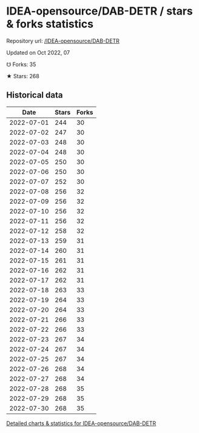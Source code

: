 # IDEA-opensource/DAB-DETR / stars & forks statistics

Repository url: [/IDEA-opensource/DAB-DETR](https://github.com/IDEA-opensource/DAB-DETR)

Updated on Oct 2022, 07

☋ Forks: 35

★ Stars: 268

## Historical data
| Date | Stars | Forks |
|------|-------|-------|
| 2022-07-01 | 244 | 30 | 
| 2022-07-02 | 247 | 30 | 
| 2022-07-03 | 248 | 30 | 
| 2022-07-04 | 248 | 30 | 
| 2022-07-05 | 250 | 30 | 
| 2022-07-06 | 250 | 30 | 
| 2022-07-07 | 252 | 30 | 
| 2022-07-08 | 256 | 32 | 
| 2022-07-09 | 256 | 32 | 
| 2022-07-10 | 256 | 32 | 
| 2022-07-11 | 256 | 32 | 
| 2022-07-12 | 258 | 32 | 
| 2022-07-13 | 259 | 31 | 
| 2022-07-14 | 260 | 31 | 
| 2022-07-15 | 261 | 31 | 
| 2022-07-16 | 262 | 31 | 
| 2022-07-17 | 262 | 31 | 
| 2022-07-18 | 263 | 33 | 
| 2022-07-19 | 264 | 33 | 
| 2022-07-20 | 264 | 33 | 
| 2022-07-21 | 266 | 33 | 
| 2022-07-22 | 266 | 33 | 
| 2022-07-23 | 267 | 34 | 
| 2022-07-24 | 267 | 34 | 
| 2022-07-25 | 267 | 34 | 
| 2022-07-26 | 268 | 34 | 
| 2022-07-27 | 268 | 34 | 
| 2022-07-28 | 268 | 35 | 
| 2022-07-29 | 268 | 35 | 
| 2022-07-30 | 268 | 35 | 


[Detailed charts & statistics for IDEA-opensource/DAB-DETR](https://reviewgithub.com/rep/IDEA-opensource/DAB-DETR)

